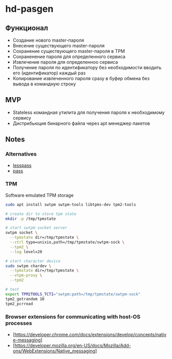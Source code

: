 # hd-pasgen

## Функционал

- Создание нового master-пароля
- Внесение существующего master-пароля
- Сохранение существующего master-пароля в TPM
- Сохраненение пароля для определенного сервиса
- Извлечение пароля для определенноо сервиса
- Получение пароля по идентификатору без необходимости вводить его (идентификатор) каждый раз
- Копирование извлеченного пароля сразу в буфер обмена без вывода в командную строку

## MVP

- Stateless командная утилита для получения пароля к необходимому сервису
- Дистрибьюция бинарного файла через apt менеджер пакетов

## Notes

### Alternatives

- [lesspass](https://github.com/lesspass/lesspass)
- [pass](https://www.passwordstore.org/)

### TPM

Software emulated TPM storage

```sh
sudo apt install swtpm swtpm-tools libtpms-dev tpm2-tools
```

```sh
# create dir to store tpm state
mkdir -p /tmp/tpmstate

# start swtpm socket server
swtpm socket \
  --tpmstate dir=/tmp/tpmstate \
  --ctrl type=unixio,path=/tmp/tpmstate/swtpm-sock \
  --tpm2 \
  --log level=20

# start character device
sudo swtpm chardev \
  --tpmstate dir=/tmp/tpmstate \
  --vtpm-proxy \
  --tpm2

# test
export TPM2TOOLS_TCTI="swtpm:path=/tmp/tpmstate/swtpm-sock"
tpm2_getrandom 10
tpm2_pcrread
```

### Browser extensions for communicating with host-OS processes

- [https://developer.chrome.com/docs/extensions/develop/concepts/native-messaging]
- [https://developer.mozilla.org/en-US/docs/Mozilla/Add-ons/WebExtensions/Native_messaging]
